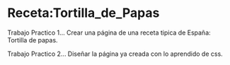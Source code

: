 # Receta:Tortilla_de_Papas
Trabajo Practico 1... Crear una página de una receta tipica de España: Tortilla de papas.

Trabajo Practico 2... Diseñar la página ya creada con lo aprendido de css.
